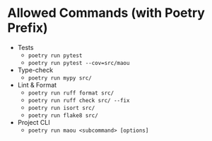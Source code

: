 # Allowed Commands (with Poetry Prefix)

- Tests
  - `poetry run pytest`
  - `poetry run pytest --cov=src/maou`
- Type-check
  - `poetry run mypy src/`
- Lint & Format
  - `poetry run ruff format src/`
  - `poetry run ruff check src/ --fix`
  - `poetry run isort src/`
  - `poetry run flake8 src/`
- Project CLI
  - `poetry run maou <subcommand> [options]`
